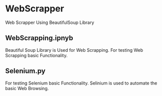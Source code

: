 # WebScrapper
Web Scrapper Using BeautifulSoup Library

WebScrapping.ipnyb
----
Beautiful Soup Library is Used for Web Scrapping.
For testing Web Scrapping basic Functionality.


Selenium.py
----
For testing Selenium basic Functionality.
Selinium is used to automate the basic Web Browsing.
